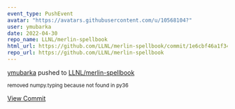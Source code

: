 ```yaml
---
event_type: PushEvent
avatar: "https://avatars.githubusercontent.com/u/10568104?"
user: ymubarka
date: 2022-04-30
repo_name: LLNL/merlin-spellbook
html_url: https://github.com/LLNL/merlin-spellbook/commit/1e6cbf46a1f3412cd6e0f5b49f9afaea630bdeb7
repo_url: https://github.com/LLNL/merlin-spellbook
---
```


<a href='https://github.com/ymubarka' target='_blank'>ymubarka</a> pushed to <a href='https://github.com/LLNL/merlin-spellbook' target='_blank'>LLNL/merlin-spellbook</a>

<small>removed numpy.typing because not found in py36</small>

<a href='https://github.com/LLNL/merlin-spellbook/commit/1e6cbf46a1f3412cd6e0f5b49f9afaea630bdeb7' target='_blank'>View Commit</a>